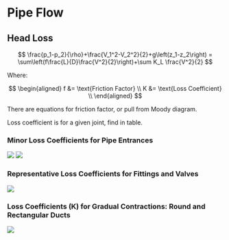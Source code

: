 # Pipe Flow

## Head Loss

$$
\frac{p_1-p_2}{\rho}+\frac{V_1^2-V_2^2}{2}+g\left(z_1-z_2\right) = \sum\left(f\frac{L}{D}\frac{V^2}{2}\right)+\sum K_L \frac{V^2}{2}
$$

Where:

$$
\begin{aligned}
f &= \text{Friction Factor} \\
K &= \text{Loss Coefficient} \\
\end{aligned}
$$

There are equations for friction factor, or pull from Moody diagram.

Loss coefficient is for a given joint, find in table.

### Minor Loss Coefficients for Pipe Entrances

![](!imgdir/3a971b00b29c60c164b33711d4242970ab66e6d3.png)
![](!imgdir/bbdd9d7f5c715b2006067498442cbbe9bb19aa99.png)

### Representative Loss Coefficients for Fittings and Valves

![](!imgdir/963902e83fe1de7780b25753ac80f719790c6ed7.png)

### Loss Coefficients (K) for Gradual Contractions: Round and Rectangular Ducts

![](!imgdir/e37588739cf89a148e681b246050c202382b900a.png)
